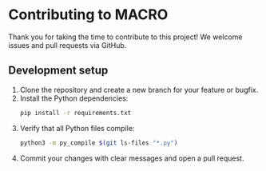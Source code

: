 # Contributing to MACRO

Thank you for taking the time to contribute to this project! We welcome
issues and pull requests via GitHub.

## Development setup

1. Clone the repository and create a new branch for your feature or bugfix.
2. Install the Python dependencies:
   ```bash
   pip install -r requirements.txt
   ```
3. Verify that all Python files compile:
   ```bash
   python3 -m py_compile $(git ls-files "*.py")
   ```
4. Commit your changes with clear messages and open a pull request.